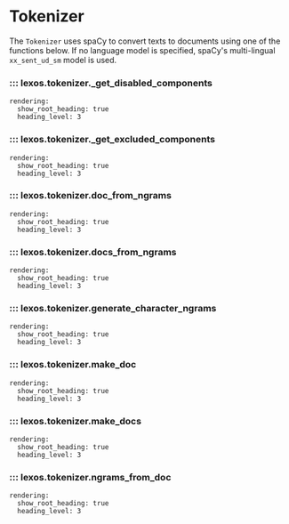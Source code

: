 # Tokenizer

The `Tokenizer` uses spaCy to convert texts to documents using one of the functions below. If no language model is specified, spaCy's multi-lingual `xx_sent_ud_sm` model is used.

### ::: lexos.tokenizer._get_disabled_components
    rendering:
      show_root_heading: true
      heading_level: 3

### ::: lexos.tokenizer._get_excluded_components
    rendering:
      show_root_heading: true
      heading_level: 3

### ::: lexos.tokenizer.doc_from_ngrams
    rendering:
      show_root_heading: true
      heading_level: 3

### ::: lexos.tokenizer.docs_from_ngrams
    rendering:
      show_root_heading: true
      heading_level: 3

### ::: lexos.tokenizer.generate_character_ngrams
    rendering:
      show_root_heading: true
      heading_level: 3

### ::: lexos.tokenizer.make_doc
    rendering:
      show_root_heading: true
      heading_level: 3

### ::: lexos.tokenizer.make_docs
    rendering:
      show_root_heading: true
      heading_level: 3

### ::: lexos.tokenizer.ngrams_from_doc
    rendering:
      show_root_heading: true
      heading_level: 3
